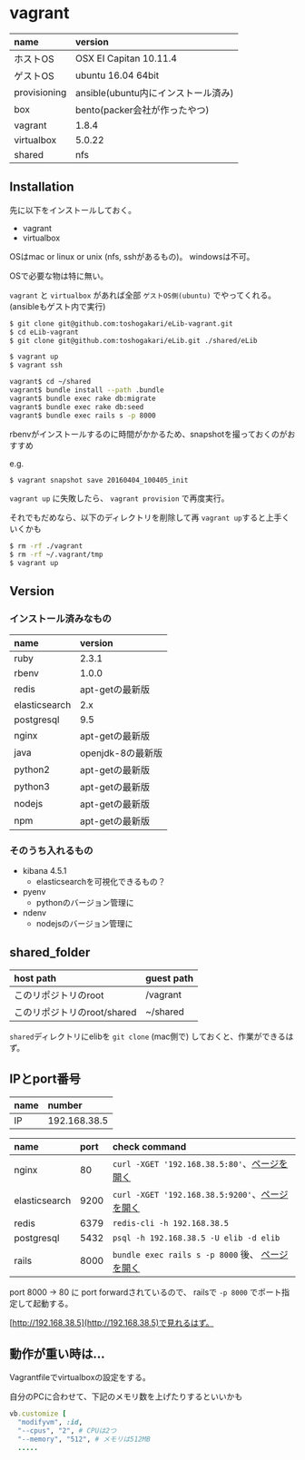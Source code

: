 # vagrant

|name|version|
|:----|:-----|
|ホストOS|OSX EI Capitan 10.11.4|
|ゲストOS|ubuntu 16.04 64bit|
|provisioning| ansible(ubuntu内にインストール済み)|
|box| bento(packer会社が作ったやつ)|
|vagrant| 1.8.4|
|virtualbox| 5.0.22|
|shared|nfs|

## Installation

先に以下をインストールしておく。

- vagrant
- virtualbox

OSはmac or linux or unix (nfs, sshがあるもの)。
windowsは不可。

OSで必要な物は特に無い。

`vagrant` と `virtualbox` があれば全部 `ゲストOS側(ubuntu)` でやってくれる。 (ansibleもゲスト内で実行)

```bash
$ git clone git@github.com:toshogakari/eLib-vagrant.git
$ cd eLib-vagrant
$ git clone git@github.com:toshogakari/eLib.git ./shared/eLib

$ vagrant up
$ vagrant ssh

vagrant$ cd ~/shared
vagrant$ bundle install --path .bundle
vagrant$ bundle exec rake db:migrate
vagrant$ bundle exec rake db:seed
vagrant$ bundle exec rails s -p 8000
```

rbenvがインストールするのに時間がかかるため、snapshotを撮っておくのがおすすめ

e.g.

```bash
$ vagrant snapshot save 20160404_100405_init
```

`vagrant up` に失敗したら、 `vagrant provision` で再度実行。

それでもだめなら、以下のディレクトリを削除して再 `vagrant up`すると上手くいくかも

```bash
$ rm -rf ./vagrant
$ rm -rf ~/.vagrant/tmp
$ vagrant up
```

## Version

### インストール済みなもの

|name|version|
|:----|:-----|
|ruby|2.3.1|
|rbenv|1.0.0|
|redis|apt-getの最新版|
|elasticsearch|2.x|
|postgresql|9.5|
|nginx|apt-getの最新版|
|java|openjdk-8の最新版|
|python2|apt-getの最新版|
|python3|apt-getの最新版|
|nodejs|apt-getの最新版|
|npm|apt-getの最新版|

### そのうち入れるもの

- kibana 4.5.1
	- elasticsearchを可視化できるもの？
- pyenv
	- pythonのバージョン管理に
- ndenv
	- nodejsのバージョン管理に

## shared_folder

|host path|guest path|
|:----|:-----|
|このリポジトリのroot|/vagrant|
|このリポジトリのroot/shared|~/shared|

`shared`ディレクトリにelibを `git clone` (mac側で) しておくと、作業ができるはず。

## IPとport番号

|name|number|
|:----|:-----|
|IP|192.168.38.5|

|name|port|check command|
|:----|:-----|:-----|
|nginx|80| `curl -XGET '192.168.38.5:80'`、[ページを開く](http://192.168.38.5)|
|elasticsearch|9200|`curl -XGET '192.168.38.5:9200'`、[ページを開く](http://192.168.38.5:9200)|
|redis|6379| `redis-cli -h 192.168.38.5` |
|postgresql|5432| `psql -h 192.168.38.5 -U elib -d elib` |
|rails| 8000 |`bundle exec rails s -p 8000` 後、 [ページを開く](http://192.168.38.5) |

port 8000 -> 80 に port forwardされているので、 railsで `-p 8000` でポート指定して起動する。

[http://192.168.38.5](http://192.168.38.5)で見れるはず。

## 動作が重い時は…

Vagrantfileでvirtualboxの設定をする。

自分のPCに合わせて、下記のメモリ数を上げたりするといいかも

```ruby
vb.customize [
  "modifyvm", :id,
  "--cpus", "2", # CPUは2つ
  "--memory", "512", # メモリは512MB
  .....
```
